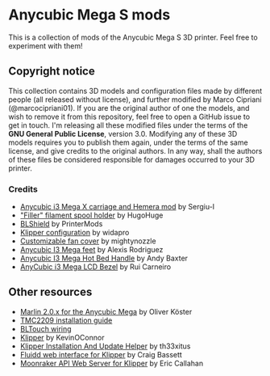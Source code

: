 # Anycubic Mega S mods

This is a collection of mods of the Anycubic Mega S 3D printer. Feel free to experiment with them!

## Copyright notice

This collection contains 3D models and configuration files made by different people (all released without license), and further modified by Marco Cipriani (@marcocipriani01). If you are the original author of one the models, and wish to remove it from this repository, feel free to open a GitHub issue to get in touch. I'm releasing all these modified files under the terms of the **GNU General Public License**, version 3.0. Modifying any of these 3D models requires you to publish them again, under the terms of the same license, and give credits to the original authors. In any way, shall the authors of these files be considered responsible for damages occurred to your 3D printer.

### Credits

- [Anycubic i3 Mega X carriage and Hemera mod](https://www.thingiverse.com/thing:4238185) by Sergiu-I
- ["Filler" filament spool holder](https://www.thingiverse.com/thing:3020026) by HugoHuge
- [BLShield](https://www.thingiverse.com/thing:3419174) by PrinterMods
- [Klipper configuration](https://github.com/widapro/3d-printers) by widapro
- [Customizable fan cover](https://www.thingiverse.com/thing:2802474) by mightynozzle
- [Anycubic I3 Mega feet](https://www.thingiverse.com/thing:3480829/files) by Alexis Rodriguez
- [Anycubic I3 Mega Hot Bed Handle](https://www.thingiverse.com/thing:3217199/files) by Andy Baxter
- [AnyCubic i3 Mega LCD Bezel](https://www.thingiverse.com/thing:2920401/files) by Rui Carneiro

## Other resources

- [Marlin 2.0.x for the Anycubic Mega](https://github.com/knutwurst/Marlin-2-0-x-Anycubic-i3-MEGA-S) by Oliver Köster
- [TMC2209 installation guide](https://github.com/knutwurst/Marlin-2-0-x-Anycubic-i3-MEGA-S/wiki/Swap-stepper-motor-driver-for-TMC2xxx)
- [BLTouch wiring](https://github.com/knutwurst/Marlin-2-0-x-Anycubic-i3-MEGA-S/wiki/BLTouch-Installation-(english))
- [Klipper](https://www.klipper3d.org/) by KevinOConnor
- [Klipper Installation And Update Helper](https://github.com/th33xitus/kiauh) by th33xitus
- [Fluidd web interface for Klipper](https://github.com/cadriel/fluidd) by Craig Bassett
- [Moonraker API Web Server for Klipper](https://github.com/Arksine/moonraker) by Eric Callahan
